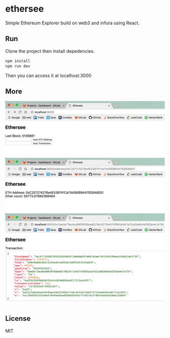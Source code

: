 # ethersee

Simple Ethereum Explorer build on web3 and infura using React.

## Run
Clone the project then install depedencies.
```
npm install
npm run dev
```
Then you can access it at localhost:3000
## More
<img src="./ethersee1.png">
<img src="./ethersee2.png">
<img src="./ethersee3.png">

## License
MIT